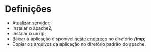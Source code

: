 <h1>Definições</h1>
<ul>
    <li>Atualizar servidor;</li>
    <li>Instalar o apache2;</li>
    <li>Instalar o unzip;</li>
    <li>Baixar a aplicação disponível <a href="https://github.com/denilsonbonatti/linux-site-dio/archive/refs/heads/main.zip">neste endereço</a> no diretório <strong>/tmp</strong>;</li>
    <li>Copiar os arquivos da aplicação no diretório padrão do apache.</li>
</ul>
